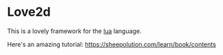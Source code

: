 # Love2d

This is a lovely framework for the [lua](https://www.lua.org/) language.

Here's an amazing tutorial: https://sheepolution.com/learn/book/contents

